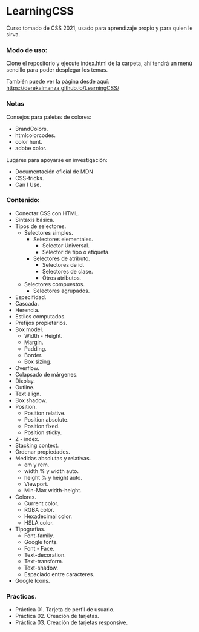 # LearningCSS
Curso tomado de CSS 2021, usado para aprendizaje propio y para quien le sirva.

### Modo de uso:
Clone el repositorio y ejecute index.html de la carpeta, ahí tendrá un menú sencillo para poder desplegar los temas.

También puede ver la página desde aquí: https://derekalmanza.github.io/LearningCSS/

### Notas
Consejos para paletas de colores:
* BrandColors.
* htmlcolorcodes.
* color hunt.
* adobe color.

Lugares para apoyarse en investigación:
* Documentación oficial de MDN
* CSS-tricks.
* Can I Use.

### Contenido:

* Conectar CSS con HTML.
* Sintaxis básica.
* Tipos de selectores.
    * Selectores simples.
        * Selectores elementales.
            * Selector Universal.
            * Selector de tipo o etiqueta.
        * Selectores de atributo.
            * Selectores de id. 
            * Selectores de clase.
            * Otros atributos.
    * Selectores compuestos.
        * Selectores agrupados.
    <!--     * Selectores combinados.
        * Pseudoclases - Pseudoelementos. -->
* Especifidad.
* Cascada.
* Herencia.
* Estilos computados.
* Prefijos propietarios.
* Box model.
    * Width - Height.
    * Margin.
    * Padding.
    * Border.
    * Box sizing.
* Overflow.
* Colapsado de márgenes.
* Display.
* Outline.
* Text align.
* Box shadow.
* Position.
    * Position relative.
    * Position absolute.
    * Position fixed.
    * Position sticky.
* Z - index.
* Stacking context.
* Ordenar propiedades.
* Medidas absolutas y relativas.
    * em y rem.
    * width % y width auto.
    * height % y height auto.
    * Viewport.
    * Min-Max width-height.
* Colores.
    * Current color.
    * RGBA color.
    * Hexadecimal color.
    * HSLA color.
* Tipografías.
    * Font-family.
    * Google fonts.
    * Font - Face.
    * Text-decoration.
    * Text-transform.
    * Text-shadow.
    * Espaciado entre caracteres.
* Google Icons.

### Prácticas.
* Práctica 01. Tarjeta de perfil de usuario.
* Práctica 02. Creación de tarjetas.
* Práctica 03. Creación de tarjetas responsive.
